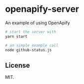 # openapify-server

An example of using OpenApify

```bash
# start the server with
yarn start

# an simple example call
node github-status.js
```

## License 

MIT.